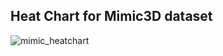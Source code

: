 ## Heat Chart for Mimic3D dataset

![mimic_heatchart](https://github.com/EvaGostiuk/MAT4376-project-2-team-3/blob/master/MIMIC3D_DataSet/mimic_heatchart.png?raw=true)
